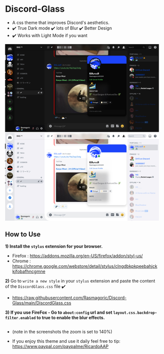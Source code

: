 # Discord-Glass
- A css theme that improves Discord's aesthetics. 
- ✔️ True Dark mode ✔️ lots of Blur ✔️ Better Design 
- ✔️ Works with Light Mode if you want

![Screenshot](Dark.jpg)
![Screenshot](Light.jpg)

## How to Use

**1) Install the `stylus` extension for your browser.**
  - Firefox : https://addons.mozilla.org/en-US/firefox/addon/styl-us/
  - Chrome : https://chrome.google.com/webstore/detail/stylus/clngdbkpkpeebahjckkjfobafhncgmne

**2)** Go to `write a new style` in your `stylus` extension and paste the content of the `DiscordGlass.css` file ✔️
  - https://raw.githubusercontent.com/Rasmagoric/Discord-Glass/main/DiscordGlass.css

**3) If you use FireFox - Go to `about:config` url and set `layout.css.backdrop-filter.enabled` to **true** to enable the blur effects.**

##

- (note in the screenshots the zoom is set to 140%)

- If you enjoy this theme and use it daily feel free to tip:
  https://www.paypal.com/paypalme/RicardoAAP


